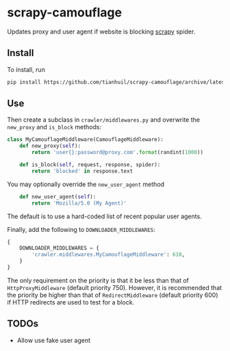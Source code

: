 # scrapy-camouflage
Updates proxy and user agent if website is blocking [scrapy](https://scrapy.org/) spider.

## Install
To install, run
```bash
pip install https://github.com/tianhuil/scrapy-camouflage/archive/latest.tar.gz
```

## Use
Then create a subclass in `crawler/middlewares.py` and overwrite the `new_proxy` and `is_block` methods:
```py
class MyCamouflageMiddleware(CamouflageMiddleware):
    def new_proxy(self):
        return 'user{}:password@proxy.com'.format(randint(1000))

    def is_block(self, request, response, spider):
        return 'blocked' in response.text
```

You may optionally override the `new_user_agent` method
```py
    def new_user_agent(self):
        return 'Mozilla/5.0 (My Agent)'
```
The default is to use a hard-coded list of recent popular user agents.

Finally, add the following to `DOWNLOADER_MIDDLEWARES`:
```py
{
    DOWNLOADER_MIDDLEWARES = {
        'crawler.middlewares.MyCamouflageMiddleware': 610,
    }
}
```
The only requirement on the priority is that it be less than that of `HttpProxyMiddleware` (default priority 750).  However, it is recommended that the priority be higher than that of `RedirectMiddleware` (default priority 600) if HTTP redirects are used to test for a block.

## TODOs
- Allow use fake user agent
